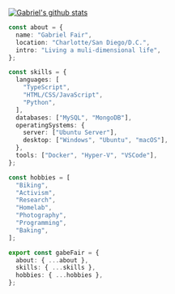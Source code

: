 [![Gabriel's github stats](https://github-readme-stats.vercel.app/api?username=gabefair&count_private=true&show_icons=true&theme=dark)](https://github.com/anuraghazra/github-readme-stats)

```typescript
const about = {
  name: "Gabriel Fair",
  location: "Charlotte/San Diego/D.C.",
  intro: "Living a muli-dimensional life",
};

const skills = {
  languages: [
    "TypeScript",
    "HTML/CSS/JavaScript",
    "Python",
  ],
  databases: ["MySQL", "MongoDB"],
  operatingSystems: {
    server: ["Ubuntu Server"],
    desktop: ["Windows", "Ubuntu", "macOS"],
  },
  tools: ["Docker", "Hyper-V", "VSCode"],
};

const hobbies = [
  "Biking",
  "Activism",
  "Research",
  "Homelab",
  "Photography",
  "Programming",
  "Baking",
];

export const gabeFair = {
  about: { ...about },
  skills: { ...skills },
  hobbies: { ...hobbies },
};
```
